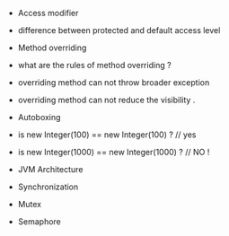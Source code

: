 - Access modifier
 - difference between protected and default access level

- Method overriding
 - what are the rules of method overriding ?
 - overriding method can not throw broader exception
 - overriding method can not reduce the visibility .

- Autoboxing
 - is new Integer(100) == new Integer(100) ?		// yes
 - is new Integer(1000) == new Integer(1000) ?		// NO ! 

- JVM Architecture

- Synchronization
 - Mutex
 - Semaphore

